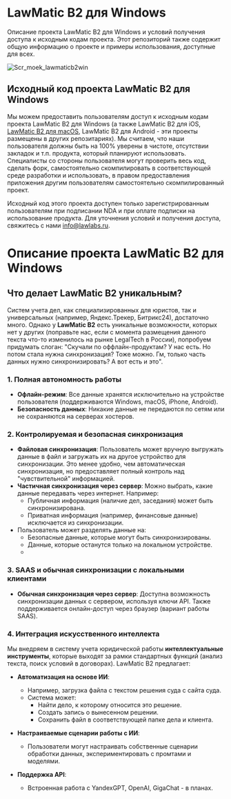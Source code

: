 # LawMatic B2 для Windows
Описание проекта LawMatic B2 для Windows и условий получения доступа к исходным кодам проекта. Этот репозиторий также содержит общую информацию о проекте и примеры использования, доступные для всех.

![Scr_moek_lawmaticb2win](https://github.com/user-attachments/assets/8f043a19-c40d-45e4-a96c-72e99a15e44f)


## Исходный код проекта LawMatic B2 для Windows  

Мы можем предоставить пользователям доступ к исходным кодам проекта LawMatic B2 для Windows (а также LawMatic B2 для iOS, [LawMatic B2 для macOS](https://github.com/lawlabs/LawMatic-B2-macOS), LawMatic B2 для Android - эти проекты размещены в других репозитариях). Мы считаем, что наши пользователя должны быть на 100% уверены в чистоте, отсутствии закладок и т.п. продукта, который планируют использовать. Специалисты со стороны пользователя могут проверить весь код, сделать форк, самостоятельно скомпилировать в соответствующей среде разработки и использовать, в правом предоставления приложения другим пользователям самостоятельно скомпилированный проект. 

Исходный код этого проекта доступен только зарегистрированным пользователям при подписании NDA и при оплате подписки на использование продукта. Для уточнения условий и получения доступа, свяжитесь с нами info@lawlabs.ru.  

# Описание проекта LawMatic B2 для Windows

## Что делает LawMatic B2 уникальным?

Систем учета дел, как специализированных для юристов, так и универсальных (например, Яндекс.Трекер, Битрикс24), достаточно много. Однако у **LawMatic B2** есть уникальные возможности, которых нет у других (поправьте нас, если с момента размещения данного текста что-то изменилось на рынке LegalTech в России), попробуем придумать слоган: "Скучали по оффлайн-продуктам? У нас есть. Но потом стала нужна синхронизация? Тоже можно. Гм, только часть данных нужно синхронизировать? А вот есть и это".

### 1. Полная автономность работы
- **Офлайн-режим**: Все данные хранятся исключительно на устройстве пользователя (поддерживаются Windows, macOS, iPhone, Android).
- **Безопасность данных**: Никакие данные не передаются по сетям или не сохраняются на серверах хостеров.

### 2. Контролируемая и безопасная синхронизация
- **Файловая синхронизация**: Пользователь может вручную выгружать данные в файл и загружать их на другое устройство для синхронизации. Это менее удобно, чем автоматическая синхронизация, но предоставляет полный контроль над "чувствительной" информацией.
- **Частичная синхронизация через сервер**: Можно выбрать, какие данные передавать через интернет. Например:
  - Публичная информация (наличие дел, заседания) может быть синхронизирована.
  - Приватная информация (например, финансовые данные) исключается из синхронизации.
- Пользователь может разделять данные на:
  - Безопасные данные, которые могут быть синхронизированы.
  - Данные, которые останутся только на локальном устройстве.
  - 
### 3. SAAS и обычная синхронизации с локальными клиентами
- **Обычная синхронизация через сервер**: Доступна возможность синхронизации данных с сервером, используя ключи API. Также поддерживается онлайн-доступ через браузер (вариант работы SAAS).

### 4. Интеграция искусственного интеллекта
Мы внедряем в систему учета юридической работы **интеллектуальные инструменты**, которые выходят за рамки стандартных функций (анализ текста, поиск условий в договорах). LawMatic B2 предлагает:

- **Автоматизация на основе ИИ**:
  - Например, загрузка файла с текстом решения суда с сайта суда.
  - Система может:
    - Найти дело, к которому относится это решение.
    - Создать запись о вынесенном решении.
    - Сохранить файл в соответствующей папке дела и клиента.
  
- **Настраиваемые сценарии работы с ИИ**:
  - Пользователи могут настраивать собственные сценарии обработки данных, экспериментировать с промтами и моделями.

- **Поддержка API**:
  - Встроенная работа с YandexGPT, OpenAI, GigaChat - в планах.
